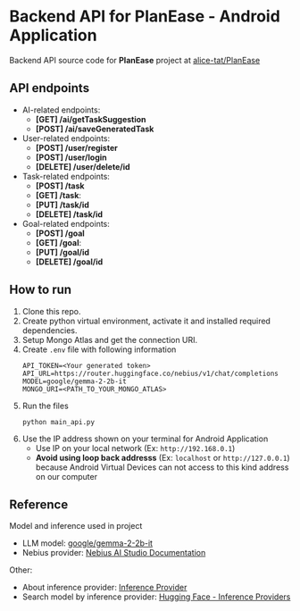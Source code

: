# Backend API for PlanEase - Android Application
Backend API source code for **PlanEase** project at [alice-tat/PlanEase](https://github.com/alice-tat/PlanEase)

## API endpoints
- AI-related endpoints:
    - **[GET] /ai/getTaskSuggestion**
    - **[POST] /ai/saveGeneratedTask**
- User-related endpoints:
    - **[POST] /user/register**
    - **[POST] /user/login**
    - **[DELETE] /user/delete/id**
- Task-related endpoints:
    - **[POST] /task**
    - **[GET] /task**:
    - **[PUT] /task/id**
    - **[DELETE] /task/id**
- Goal-related endpoints:
    - **[POST] /goal**
    - **[GET] /goal**:
    - **[PUT] /goal/id**
    - **[DELETE] /goal/id**

## How to run
1. Clone this repo.
2. Create python virtual environment, activate it and installed required dependencies.
3. Setup Mongo Atlas and get the connection URI.
4. Create `.env` file with following information
    ```
    API_TOKEN=<Your generated token>
    API_URL=https://router.huggingface.co/nebius/v1/chat/completions
    MODEL=google/gemma-2-2b-it
    MONGO_URI=<PATH_TO_YOUR_MONGO_ATLAS>
    ```
5. Run the files
    ```
    python main_api.py
    ```
6. Use the IP address shown on your terminal for Android Application
    - Use IP on your local network (Ex: `http://192.168.0.1`)
    - **Avoid using loop back addresss** (Ex: `localhost` or `http://127.0.0.1`) because Android Virtual Devices can not access to this kind address on our computer

## Reference
Model and inference used in project
- LLM model: [google/gemma-2-2b-it](https://huggingface.co/google/gemma-2-2b-it)
- Nebius provider: [Nebius AI Studio Documentation](https://docs.nebius.com/studio/api/examples)

Other:
- About inference provider: [Inference Provider](https://huggingface.co/docs/inference-providers/en/index)
- Search model by inference provider: [Hugging Face - Inference Providers](https://huggingface.co/models?other=conversational&sort=likes)